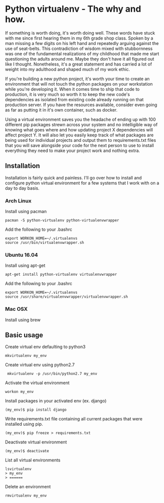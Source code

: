 # Python virtualenv - The why and how.

If something is worth doing, it's worth doing well.  These words have stuck with me since first hearing them in my 6th grade shop class.  Spoken by a man missing a few digits on his left hand and repeatedly arguing against the use of seat-belts.  This contradiction of wisdom  mixed with stubbornness was one of the fundamental realizations of my childhood that made me start questioning the adults around me.  Maybe they don't have it all figured out like I thought.  Nonetheless, it's a great statement and has carried a lot of weight into my adulthood and shaped much of my work ethic.

If you're building a new python project, it's worth your time to create an environment that will not touch the python packages on your workstation while you're developing it.  When it comes time to ship that code to production, it is very much so worth it to keep the new code's dependencies as isolated from existing code already running on that production server.  If you have the resources available, consider even going as far as putting it in it's own container, such as docker.

Using a virtual environment saves you the headache of ending up with 100 different pip packages strewn across your system and no intelligible way of knowing what goes where and how updating project X dependencies will affect project Y.  It will also let you easily keep track of what packages are being used for individual projects and output them to requirements.txt files that you will save alongside your code for the next person to use to install everything they need to make your project work and nothing extra.

## Installation
Installation is fairly quick and painless.  I'll go over how to install and configure python virtual environment for a few systems that I work with on a day to day basis.

### Arch Linux

Install using pacman

    pacman -S python-virtualenv python-virtualenvwrapper

Add the following to your .bashrc

    export WORKON_HOME=~/.virtualenvs
    source /usr/bin/virtualenvwrapper.sh

### Ubuntu 16.04

Install using apt-get

    apt-get install python-virtualenv virtualenvwrapper

Add the following to your .bashrc

    export WORKON_HOME=~/.virtualenvs
    source /usr/share/virtualenvwrapper/virtualenvwrapper.sh

### Mac OSX

Install using brew


## Basic usage

Create virtual env defaulting to python3

    mkvirtualenv my_env

Create virtual env using python2.7 
     
     mkvirtualenv -p /usr/bin/python2.7 my_env

Activate the virtual environment

    workon my_env 

Install packages in your activated env (ex. django)

    (my_env)$ pip install django

Write requirements.txt file containing all current packages that were installed using pip.

    (my_env)$ pip freeze > requirements.txt

Deactivate virtual environment

    (my_env)$ deactivate

List all virtual environments 

    lsvirtualenv
    > my_env
    > ======

Delete an environment 
    
    rmvirtualenv my_env 
